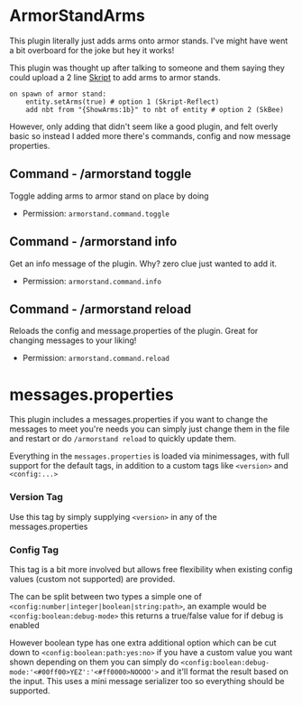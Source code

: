 # ArmorStandArms

This plugin literally just adds arms onto armor stands. I've might have went a bit overboard for the joke but hey it works!

This plugin was thought up after talking to someone and them saying they could upload a 2 line [Skript](https://github.com/SkriptLang/Skript) to add arms to armor stands.

```
on spawn of armor stand:
    entity.setArms(true) # option 1 (Skript-Reflect)
    add nbt from "{ShowArms:1b}" to nbt of entity # option 2 (SkBee)
```

However, only adding that didn't seem like a good plugin, and felt overly basic so instead I added more there's commands, config and now message properties.

## Command - /armorstand toggle
Toggle adding arms to armor stand on place by doing
- Permission: `armorstand.command.toggle`

## Command - /armorstand info
Get an info message of the plugin. Why? zero clue just wanted to add it.
- Permission: `armorstand.command.info`

## Command - /armorstand reload
Reloads the config and message.properties of the plugin. Great for changing messages to your liking!
- Permission: `armorstand.command.reload`

# messages.properties
This plugin includes a messages.properties if you want to change the messages to meet you're needs
you can simply just change them in the file and restart or do `/armorstand reload` to quickly update them.

Everything in the `messages.properties` is loaded via minimessages, with full support for the default tags,
in addition to a custom tags like `<version>` and `<config:...>`

### Version Tag
Use this tag by simply supplying `<version>` in any of the messages.properties

### Config Tag
This tag is a bit more involved but allows free flexibility when existing config values (custom not supported) are provided.

The can be split between two types a simple one of `<config:number|integer|boolean|string:path>`,
an example would be `<config:boolean:debug-mode>` this returns a true/false value for if debug is enabled

However boolean type has one extra additional option which can be cut down to `<config:boolean:path:yes:no>`
if you have a custom value you want shown depending on them you can simply do `<config:boolean:debug-mode:'<#00ff00>YEZ':'<#ff0000>NOOOO'>`
and it'll format the result based on the input. This uses a mini message serializer too so everything should be supported.